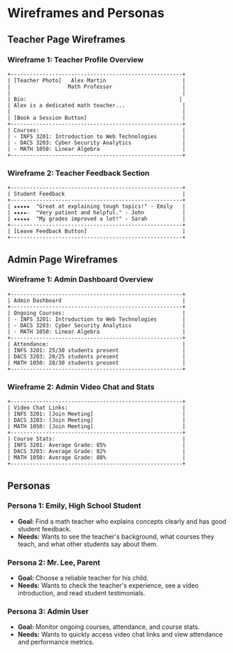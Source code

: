 # Wireframes and Personas

## Teacher Page Wireframes

### Wireframe 1: Teacher Profile Overview
```
+------------------------------------------------------+
| [Teacher Photo]   Alex Martin                        |
|                  Math Professor                      |
|                                                      |
| Bio:                                                |
| Alex is a dedicated math teacher...                  |
|                                                      |
| [Book a Session Button]                              |
+------------------------------------------------------+
| Courses:                                             |
| - INFS 3201: Introduction to Web Technologies        |
| - DACS 3203: Cyber Security Analytics                |
| - MATH 1050: Linear Algebra                          |
+------------------------------------------------------+
```

### Wireframe 2: Teacher Feedback Section
```
+------------------------------------------------------+
| Student Feedback                                     |
+------------------------------------------------------+
| ★★★★★  "Great at explaining tough topics!" - Emily   |
| ★★★★☆  "Very patient and helpful." - John            |
| ★★★★★  "My grades improved a lot!" - Sarah           |
+------------------------------------------------------+
| [Leave Feedback Button]                              |
+------------------------------------------------------+
```

## Admin Page Wireframes

### Wireframe 1: Admin Dashboard Overview
```
+------------------------------------------------------+
| Admin Dashboard                                      |
+------------------------------------------------------+
| Ongoing Courses:                                     |
| - INFS 3201: Introduction to Web Technologies        |
| - DACS 3203: Cyber Security Analytics                |
| - MATH 1050: Linear Algebra                          |
+------------------------------------------------------+
| Attendance:                                          |
| INFS 3201: 25/30 students present                    |
| DACS 3203: 20/25 students present                    |
| MATH 1050: 28/30 students present                    |
+------------------------------------------------------+
```

### Wireframe 2: Admin Video Chat and Stats
```
+------------------------------------------------------+
| Video Chat Links:                                    |
| INFS 3201: [Join Meeting]                            |
| DACS 3203: [Join Meeting]                            |
| MATH 1050: [Join Meeting]                            |
+------------------------------------------------------+
| Course Stats:                                        |
| INFS 3201: Average Grade: 85%                        |
| DACS 3203: Average Grade: 82%                        |
| MATH 1050: Average Grade: 88%                        |
+------------------------------------------------------+
```

## Personas

### Persona 1: Emily, High School Student
- **Goal:** Find a math teacher who explains concepts clearly and has good student feedback.
- **Needs:** Wants to see the teacher's background, what courses they teach, and what other students say about them.

### Persona 2: Mr. Lee, Parent
- **Goal:** Choose a reliable teacher for his child.
- **Needs:** Wants to check the teacher's experience, see a video introduction, and read student testimonials.

### Persona 3: Admin User
- **Goal:** Monitor ongoing courses, attendance, and course stats.
- **Needs:** Wants to quickly access video chat links and view attendance and performance metrics. 